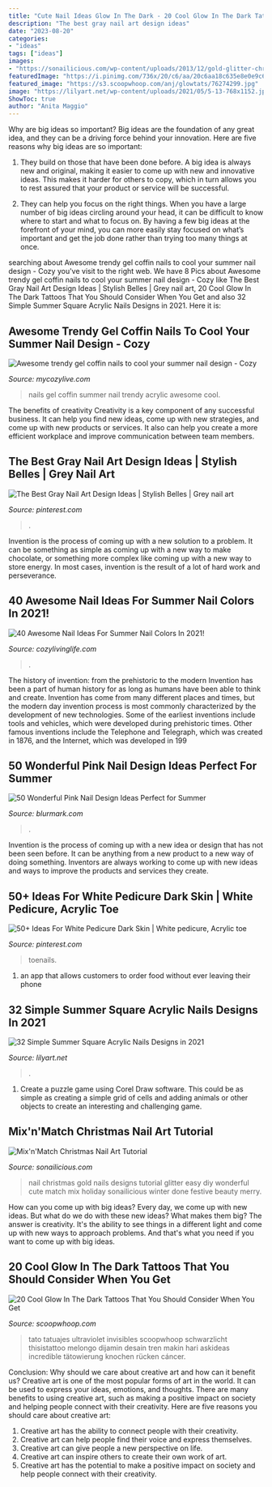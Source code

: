 ```yaml
---
title: "Cute Nail Ideas Glow In The Dark - 20 Cool Glow In The Dark Tattoos That You Should Consider When You Get"
description: "The best gray nail art design ideas"
date: "2023-08-20"
categories:
- "ideas"
tags: ["ideas"]
images:
- "https://sonailicious.com/wp-content/uploads/2013/12/gold-glitter-christmas-nail-art.jpg"
featuredImage: "https://i.pinimg.com/736x/20/c6/aa/20c6aa18c635e8e0e9c62d5689fbbf8f.jpg"
featured_image: "https://s3.scoopwhoop.com/anj/glowtats/76274299.jpg"
image: "https://lilyart.net/wp-content/uploads/2021/05/5-13-768x1152.jpg"
ShowToc: true
author: "Anita Maggio"
---
```



Why are big ideas so important?
Big ideas are the foundation of any great idea, and they can be a driving force behind your innovation. Here are five reasons why big ideas are so important:
1. They build on those that have been done before. A big idea is always new and original, making it easier to come up with new and innovative ideas. This makes it harder for others to copy, which in turn allows you to rest assured that your product or service will be successful.

2. They can help you focus on the right things. When you have a large number of big ideas circling around your head, it can be difficult to know where to start and what to focus on. By having a few big ideas at the forefront of your mind, you can more easily stay focused on what’s important and get the job done rather than trying too many things at once.

	

		
searching about Awesome trendy gel coffin nails to cool your summer nail design - Cozy you've visit to the right web. We have 8 Pics about Awesome trendy gel coffin nails to cool your summer nail design - Cozy like The Best Gray Nail Art Design Ideas | Stylish Belles | Grey nail art, 20 Cool Glow In The Dark Tattoos That You Should Consider When You Get and also 32 Simple Summer Square Acrylic Nails Designs in 2021. Here it is:
		
    
## Awesome Trendy Gel Coffin Nails To Cool Your Summer Nail Design - Cozy

<img loading=lazy src="https://mycozylive.com/wp-content/uploads/2020/08/19-1.jpg" onerror="this.onerror=null;this.src='https://tse4.mm.bing.net/th?id=OIP.O1-MF1qD2LScq-a6XvzrOQHaKS&amp;pid=15.1';" alt="Awesome trendy gel coffin nails to cool your summer nail design - Cozy">

_Source: mycozylive.com_

>nails gel coffin summer nail trendy acrylic awesome cool. 

	

The benefits of creativity
Creativity is a key component of any successful business. It can help you find new ideas, come up with new strategies, and come up with new products or services. It also can help you create a more efficient workplace and improve communication between team members.

    
## The Best Gray Nail Art Design Ideas | Stylish Belles | Grey Nail Art

<img loading=lazy src="https://i.pinimg.com/736x/20/c6/aa/20c6aa18c635e8e0e9c62d5689fbbf8f.jpg" onerror="this.onerror=null;this.src='https://tse4.mm.bing.net/th?id=OIP.ChG7o0jw73Ej_zmqxmHAsQHaJ3&amp;pid=15.1';" alt="The Best Gray Nail Art Design Ideas | Stylish Belles | Grey nail art">

_Source: pinterest.com_

>. 

	

Invention is the process of coming up with a new solution to a problem. It can be something as simple as coming up with a new way to make chocolate, or something more complex like coming up with a new way to store energy. In most cases, invention is the result of a lot of hard work and perseverance.

    
## 40 Awesome Nail Ideas For Summer Nail Colors In 2021!

<img loading=lazy src="https://cozylivinglife.com/wp-content/uploads/2021/05/25-2-768x1152.jpg" onerror="this.onerror=null;this.src='https://tse1.mm.bing.net/th?id=OIP.5XrsSYrPTfXgjxiVBpsZaAHaLH&amp;pid=15.1';" alt="40 Awesome Nail Ideas For Summer Nail Colors In 2021!">

_Source: cozylivinglife.com_

>. 

	

The history of invention: from the prehistoric to the modern
Invention has been a part of human history for as long as humans have been able to think and create. Invention has come from many different places and times, but the modern day invention process is most commonly characterized by the development of new technologies. Some of the earliest inventions include tools and vehicles, which were developed during prehistoric times. Other famous inventions include the Telephone and Telegraph, which was created in 1876, and the Internet, which was developed in 199
    
## 50 Wonderful Pink Nail Design Ideas Perfect For Summer

<img loading=lazy src="https://www.blurmark.com/wp-content/uploads/2017/04/Pink-Glitter-Square-Nails.jpg" onerror="this.onerror=null;this.src='https://tse3.mm.bing.net/th?id=OIP.loFrelGOXINxq_krc6L3AAHaHa&amp;pid=15.1';" alt="50 Wonderful Pink Nail Design Ideas Perfect for Summer">

_Source: blurmark.com_

>. 

	

Invention is the process of coming up with a new idea or design that has not been seen before. It can be anything from a new product to a new way of doing something. Inventors are always working to come up with new ideas and ways to improve the products and services they create.

    
## 50+ Ideas For White Pedicure Dark Skin | White Pedicure, Acrylic Toe

<img loading=lazy src="https://i.pinimg.com/736x/f7/a8/c0/f7a8c0d6a240f868908ac5b8824b8213.jpg" onerror="this.onerror=null;this.src='https://tse3.mm.bing.net/th?id=OIP.dYb89MKmpiyqlmSIEW_XCQAAAA&amp;pid=15.1';" alt="50+ Ideas For White Pedicure Dark Skin | White pedicure, Acrylic toe">

_Source: pinterest.com_

>toenails. 

	

1. an app that allows customers to order food without ever leaving their phone

    
## 32 Simple Summer Square Acrylic Nails Designs In 2021

<img loading=lazy src="https://lilyart.net/wp-content/uploads/2021/05/5-13-768x1152.jpg" onerror="this.onerror=null;this.src='https://tse3.mm.bing.net/th?id=OIP.Xm4AzMwE036PrlrWfCxeEAHaLH&amp;pid=15.1';" alt="32 Simple Summer Square Acrylic Nails Designs in 2021">

_Source: lilyart.net_

>. 

	

1. Create a puzzle game using Corel Draw software. This could be as simple as creating a simple grid of cells and adding animals or other objects to create an interesting and challenging game. 

    
## Mix&#039;n&#039;Match Christmas Nail Art Tutorial

<img loading=lazy src="https://sonailicious.com/wp-content/uploads/2013/12/gold-glitter-christmas-nail-art.jpg" onerror="this.onerror=null;this.src='https://tse4.mm.bing.net/th?id=OIP.EcDmiJ_q71CYoSaraNaXEAHaLH&amp;pid=15.1';" alt="Mix&#039;n&#039;Match Christmas Nail Art Tutorial">

_Source: sonailicious.com_

>nail christmas gold nails designs tutorial glitter easy diy wonderful cute match mix holiday sonailicious winter done festive beauty merry. 

	

How can you come up with big ideas?
Every day, we come up with new ideas. But what do we do with these new ideas? What makes them big? The answer is creativity. It's the ability to see things in a different light and come up with new ways to approach problems. And that's what you need if you want to come up with big ideas.

    
## 20 Cool Glow In The Dark Tattoos That You Should Consider When You Get

<img loading=lazy src="https://s3.scoopwhoop.com/anj/glowtats/76274299.jpg" onerror="this.onerror=null;this.src='https://tse1.mm.bing.net/th?id=OIP.ch5WfzkyemheYPQldcEE-AHaJ4&amp;pid=15.1';" alt="20 Cool Glow In The Dark Tattoos That You Should Consider When You Get">

_Source: scoopwhoop.com_

>tato tatuajes ultraviolet invisibles scoopwhoop schwarzlicht thisistattoo melongo dijamin desain tren makin hari askideas incredible tätowierung knochen rücken cáncer. 

	

Conclusion: Why should we care about creative art and how can it benefit us?
Creative art is one of the most popular forms of art in the world. It can be used to express your ideas, emotions, and thoughts. There are many benefits to using creative art, such as making a positive impact on society and helping people connect with their creativity. Here are five reasons you should care about creative art: 
1) Creative art has the ability to connect people with their creativity.
2) Creative art can help people find their voice and express themselves.
3) Creative art can give people a new perspective on life.
4) Creative art can inspire others to create their own work of art.
5) Creative art has the potential to make a positive impact on society and help people connect with their creativity.

